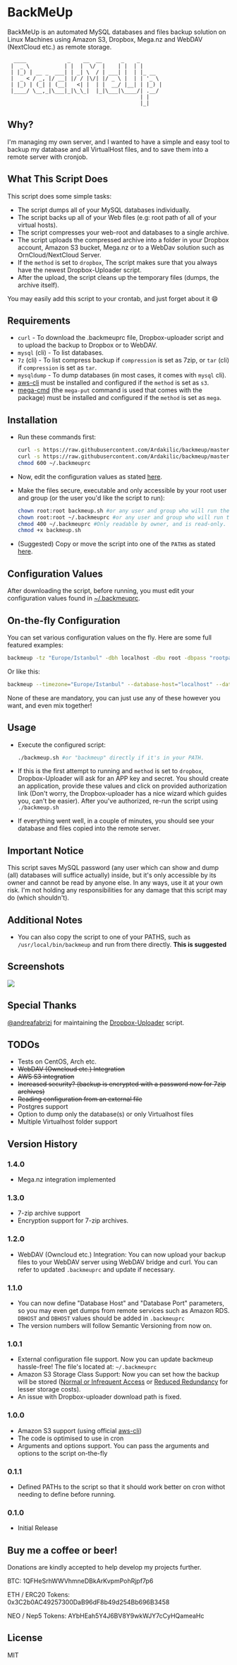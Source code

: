 BackMeUp
=========

BackMeUp is an automated MySQL databases and files backup solution on Linux Machines using Amazon S3, Dropbox, Mega.nz and WebDAV (NextCloud etc.) as remote storage.


```
  ____             _    __  __      _    _       
 |  _ \           | |  |  \/  |    | |  | |      
 | |_) | __ _  ___| | _| \  / | ___| |  | |_ __  
 |  _ < / _, |/ __| |/ / |\/| |/ _ \ |  | | '_ \ 
 | |_) | (_| | (__|   <| |  | |  __/ |__| | |_) |
 |____/ \__,_|\___|_|\_\_|  |_|\___|\____/| .__/ 
                                          | |    
                                          |_|    
```

Why?
--------------
I'm managing my own server, and I wanted to have a simple and easy tool to backup my database and all VirtualHost files, and to save them into a remote server with cronjob.

What This Script Does
--------------
This script does some simple tasks:
* The script dumps all of your MySQL databases individually.
* The script backs up all of your Web files (e.g: root path of all of your virtual hosts).
* The script compresses your web-root and databases to a single archive.
* The script uploads the compressed archive into a folder in your Dropbox account, Amazon S3 bucket, Mega.nz or to a WebDav solution such as OrnCloud/NextCloud Server.
* If the `method` is set to `dropbox`, The script makes sure that you always have the newest Dropbox-Uploader script.
* After the upload, the script cleans up the temporary files (dumps, the archive itself).

You may easily add this script to your crontab, and just forget about it :smile:


Requirements
--------------
* `curl` - To download the .backmeuprc file, Dropbox-uploader script and to upload the backup to Dropbox or to WebDAV.
* `mysql` (cli) - To list databases.
* `7z` (cli) - To list compress backup if `compression` is set as 7zip, or `tar` (cli) if `compression` is set as `tar`.
* `mysqldump` - To dump databases (in most cases, it comes with `mysql` cli).
* [aws-cli](https://github.com/aws/aws-cli) must be installed and configured if the `method` is set as `s3`.
* [mega-cmd](https://mega.nz/cmd) (the `mega-put` command is used that comes with the package) must be installed and configured if the `method` is set as `mega`.

Installation
--------------

* Run these commands first:

  ```bash
  curl -s https://raw.githubusercontent.com/Ardakilic/backmeup/master/backmeup.sh -o backmeup.sh
  curl -s https://raw.githubusercontent.com/Ardakilic/backmeup/master/.backmeuprc -o ~/.backmeuprc
  chmod 600 ~/.backmeuprc
  ```
* Now, edit the configuration values as stated [here](#configuration-values).
* Make the files secure, executable and only accessible by your root user and group (or the user you'd like the script to run):

  ```bash
  chown root:root backmeup.sh #or any user and group who will run the script or with cron
  chown root:root ~/.backmeuprc #or any user and group who will run the script manually or with cron
  chmod 400 ~/.backmeuprc #Only readable by owner, and is read-only. To make it writable, change to 600 on demand
  chmod +x backmeup.sh
  ```
* (Suggested) Copy or move the script into one of the `PATH`s as stated [here](#additional-notes).


Configuration Values
--------------
After downloading the script, before running, you must edit your configuration values found in [~/.backmeuprc](./.backmeuprc).

On-the-fly Configuration
--------------
You can set various configuration values on the fly. Here are some full featured examples:

```bash
backmeup -tz "Europe/Istanbul" -dbh localhost -dbu root -dbpass "rootpass" -dbp 3306 -f "/usr/share/nginx/html" -b "/tmp" -bf=my_backups -c 7z -7zcp "p4ssw0rd" -m s3 -s3bn my-aws-bucket -wdu "webdav-user" -wdp "webdav-password" -webdav "https://nextcloud-host.com/remote.php/webdav/"
```

Or like this:

```bash
backmeup --timezone="Europe/Istanbul" --database-host="localhost" --database-user="root" --database-password="rootpass" --database-port="3306" --files-root="/usr/share/nginx/html" --base-folder="/tmp" --compression="7z" --7-zip-compression-password="p4ssw0rd" --backup-folder="my-remote-backup-folder" --webdav-user="webdav-user" --webdav-password="webdav-password" --webdav="https://nextcloud-host.com/remote.php/webdav/"
```

None of these are mandatory, you can just use any of these however you want, and even mix together!

Usage
--------------

* Execute the configured script:

  ```bash
  ./backmeup.sh #or "backmeup" directly if it's in your PATH.
  ```
* If this is the first attempt to running and `method` is set to `dropbox`, Dropbox-Uploader will ask for an APP key and secret. You should create an application, provide these values and click on provided authorization link (Don't worry, the Dropbox-uploader has a nice wizard which guides you, can't be easier). After you've authorized, re-run the script using `./backmeup.sh`
* If everything went well, in a couple of minutes, you should see your database and files copied into the remote server.

Important Notice
--------------
This script saves MySQL password (any user which can show and dump (all) databases will suffice actually) inside, but it's only accessible by its owner and cannot be read by anyone else. In any ways, use it at your own risk. I'm not holding any responsibilities for any damage that this script may do (which shouldn't).

Additional Notes
--------------
* You can also copy the script to one of your PATHS, such as `/usr/local/bin/backmeup` and run from there directly. **This is suggested**

Screenshots
--------------
![](https://i.imgur.com/CimiNjc.png)


Special Thanks
--------------
[@andreafabrizi](https://github.com/andreafabrizi/) for maintaining the [Dropbox-Uploader](https://github.com/andreafabrizi/Dropbox-Uploader) script.

TODOs
--------------
* Tests on CentOS, Arch etc.
* ~~WebDAV (Owncloud etc.) Integration~~
* ~~AWS S3 integration~~
* ~~Increased security? (backup is encrypted with a password now for 7zip archives)~~
* ~~Reading configuration from an external file~~
* Postgres support
* Option to dump only the database(s) or only Virtualhost files
* Multiple Virtualhost folder support

Version History
--------------

### 1.4.0

* Mega.nz integration implemented

### 1.3.0

* 7-zip archive support
* Encryption support for 7-zip archives.

### 1.2.0

* WebDAV (Owncloud etc.) Integration: You can now upload your backup files to your WebDAV server using WebDAV bridge and curl. You can refer to updated `.backmeuprc` and update if necessary.

### 1.1.0

* You can now define "Database Host" and "Database Port" parameters, so you may even get dumps from remote services such as Amazon RDS. `DBHOST` and `DBHOST` values should be added in `.backmeuprc`
* The version numbers will follow Semantic Versioning from now on.

### 1.0.1

* External configuration file support. Now you can update backmeup hassle-free! The file's located at: `~/.backmeuprc`
* Amazon S3 Storage Class Support: Now you can set how the backup will be stored ([Normal or Infrequent Access](https://aws.amazon.com/s3/storage-classes/) or [Reduced Redundancy](https://aws.amazon.com/s3/reduced-redundancy/) for lesser storage costs).
* An issue with Dropbox-uploader download path is fixed.

### 1.0.0

* Amazon S3 support (using official [aws-cli](https://github.com/aws/aws-cli))
* The code is optimised to use in cron
* Arguments and options support. You can pass the arguments and options to the script on-the-fly

### 0.1.1

* Defined PATHs to the script so that it should work better on cron withot needing to define before running.


### 0.1.0

* Initial Release

Buy me a coffee or beer!
--------

Donations are kindly accepted to help develop my projects further.

BTC: 1QFHeSrhWWVhmneDBkArKvpmPohRjpf7p6

ETH / ERC20 Tokens: 0x3C2b0AC49257300DaB96dF8b49d254Bb696B3458

NEO / Nep5 Tokens: AYbHEah5Y4J6BV8Y9wkWJY7cCyHQameaHc

License
--------------

MIT